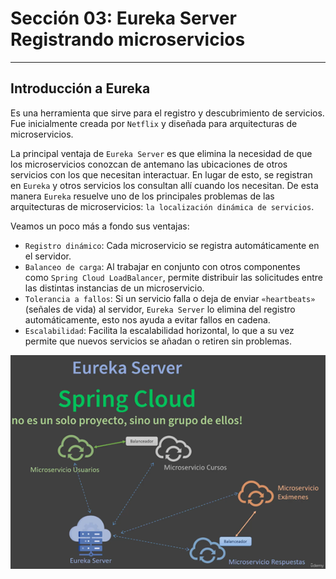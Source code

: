 # Sección 03: Eureka Server Registrando microservicios

---

## Introducción a Eureka

Es una herramienta que sirve para el registro y descubrimiento de servicios. Fue inicialmente creada por `Netflix` y
diseñada para arquitecturas de microservicios.

La principal ventaja de `Eureka Server` es que elimina la necesidad de que los microservicios conozcan de antemano las
ubicaciones de otros servicios con los que necesitan interactuar. En lugar de esto, se registran en `Eureka` y otros
servicios los consultan allí cuando los necesitan. De esta manera `Eureka` resuelve uno de los principales problemas de
las arquitecturas de microservicios: `la localización dinámica de servicios`.

Veamos un poco más a fondo sus ventajas:

- `Registro dinámico`: Cada microservicio se registra automáticamente en el servidor.
- `Balanceo de carga`: Al trabajar en conjunto con otros componentes como `Spring Cloud LoadBalancer`, permite
  distribuir las solicitudes entre las distintas instancias de un microservicio.
- `Tolerancia a fallos`: Si un servicio falla o deja de enviar `«heartbeats»` (señales de vida) al servidor,
  `Eureka Server` lo elimina del registro automáticamente, esto nos ayuda a evitar fallos en cadena.
- `Escalabilidad`: Facilita la escalabilidad horizontal, lo que a su vez permite que nuevos servicios se añadan o
  retiren sin problemas.

![01.png](assets/section-03/01.png)
